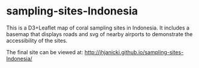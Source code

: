 # sampling-sites-Indonesia

This is a D3+Leaflet map of coral sampling sites in Indonesia.
It includes a basemap that displays roads and svg of nearby airports to demonstrate the accessibility of the sites.

The final site can be viewed at:
http://jhjanicki.github.io/sampling-sites-Indonesia/
